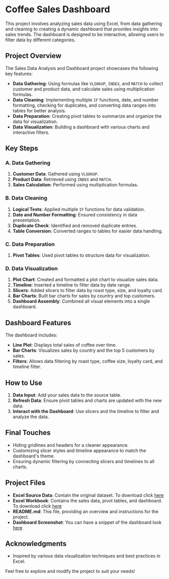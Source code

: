 # Coffee Sales Dashboard

This project involves analyzing sales data using Excel, from data gathering and cleaning to creating a dynamic dashboard that provides insights into sales trends. The dashboard is designed to be interactive, allowing users to filter data by different categories.

## Project Overview

The Sales Data Analysis and Dashboard project showcases the following key features:

- **Data Gathering**: Using formulas like `VLOOKUP`, `INDEX`, and `MATCH` to collect customer and product data, and calculate sales using multiplication formulas.
- **Data Cleaning**: Implementing multiple `IF` functions, date, and number formatting, checking for duplicates, and converting data ranges into tables for better analysis.
- **Data Preparation**: Creating pivot tables to summarize and organize the data for visualization.
- **Data Visualization**: Building a dashboard with various charts and interactive filters.

## Key Steps

### A. Data Gathering
1. **Customer Data**: Gathered using `VLOOKUP`.
2. **Product Data**: Retrieved using `INDEX` and `MATCH`.
3. **Sales Calculation**: Performed using multiplication formulas.

### B. Data Cleaning
1. **Logical Tests**: Applied multiple `IF` functions for data validation.
2. **Date and Number Formatting**: Ensured consistency in data presentation.
3. **Duplicate Check**: Identified and removed duplicate entries.
4. **Table Conversion**: Converted ranges to tables for easier data handling.

### C. Data Preparation
1. **Pivot Tables**: Used pivot tables to structure data for visualization.

### D. Data Visualization
1. **Plot Chart**: Created and formatted a plot chart to visualize sales data.
2. **Timeline**: Inserted a timeline to filter data by date range.
3. **Slicers**: Added slicers to filter data by roast type, size, and loyalty card.
4. **Bar Charts**: Built bar charts for sales by country and top customers.
5. **Dashboard Assembly**: Combined all visual elements into a single dashboard.

## Dashboard Features

The dashboard includes:

- **Line Plot**: Displays total sales of coffee over time.
- **Bar Charts**: Visualizes sales by country and the top 5 customers by sales.
- **Filters**: Allows data filtering by roast type, coffee size, loyalty card, and timeline filter.

## How to Use

1. **Data Input**: Add your sales data to the source table.
2. **Refresh Data**: Ensure pivot tables and charts are updated with the new data.
3. **Interact with the Dashboard**: Use slicers and the timeline to filter and analyze the data.

## Final Touches

- Hiding gridlines and headers for a cleaner appearance.
- Customizing slicer styles and timeline appearance to match the dashboard's theme.
- Ensuring dynamic filtering by connecting slicers and timelines to all charts.

## Project Files

- **Excel Source Data**: Contain the original dataset. To download click [here](https://github.com/Zeina-Y/Coffee-Sales-Dashboard/blob/main/coffeeOrdersData.xlsx)
- **Excel Workbook**: Contains the sales data, pivot tables, and dashboard. To download click [here](https://github.com/Zeina-Y/Coffee-Sales-Dashboard/blob/main/coffeeOrdersData_Project.xlsx)
- **README.md**: This file, providing an overview and instructions for the project.
- **Dashboard Screenshot**: You can have a snippet of the dashboard look [here](https://github.com/Zeina-Y/Coffee-Sales-Dashboard/blob/main/Dashboard_Screenshot.png)



## Acknowledgments

- Inspired by various data visualization techniques and best practices in Excel.

Feel free to explore and modify the project to suit your needs!
